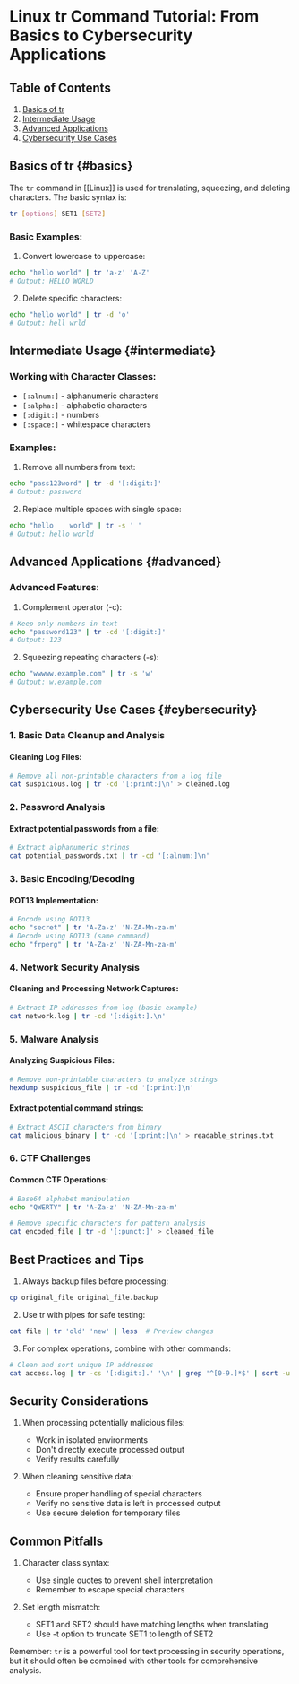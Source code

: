 # Linux tr Command Tutorial: From Basics to Cybersecurity Applications

## Table of Contents
1. [Basics of tr](#basics)
2. [Intermediate Usage](#intermediate)
3. [Advanced Applications](#advanced)
4. [Cybersecurity Use Cases](#cybersecurity)

## Basics of tr {#basics}

The `tr` command in [[Linux]] is used for translating, squeezing, and deleting characters. The basic syntax is:
```bash
tr [options] SET1 [SET2]
```

### Basic Examples:

1. Convert lowercase to uppercase:
```bash
echo "hello world" | tr 'a-z' 'A-Z'
# Output: HELLO WORLD
```

2. Delete specific characters:
```bash
echo "hello world" | tr -d 'o'
# Output: hell wrld
```

## Intermediate Usage {#intermediate}

### Working with Character Classes:
- `[:alnum:]` - alphanumeric characters
- `[:alpha:]` - alphabetic characters
- `[:digit:]` - numbers
- `[:space:]` - whitespace characters

### Examples:

1. Remove all numbers from text:
```bash
echo "pass123word" | tr -d '[:digit:]'
# Output: password
```

2. Replace multiple spaces with single space:
```bash
echo "hello    world" | tr -s ' '
# Output: hello world
```

## Advanced Applications {#advanced}

### Advanced Features:

1. Complement operator (-c):
```bash
# Keep only numbers in text
echo "password123" | tr -cd '[:digit:]'
# Output: 123
```

2. Squeezing repeating characters (-s):
```bash
echo "wwwww.example.com" | tr -s 'w'
# Output: w.example.com
```

## Cybersecurity Use Cases {#cybersecurity}

### 1. Basic Data Cleanup and Analysis

#### Cleaning Log Files:
```bash
# Remove all non-printable characters from a log file
cat suspicious.log | tr -cd '[:print:]\n' > cleaned.log
```

### 2. Password Analysis

#### Extract potential passwords from a file:
```bash
# Extract alphanumeric strings
cat potential_passwords.txt | tr -cd '[:alnum:]\n'
```

### 3. Basic Encoding/Decoding

#### ROT13 Implementation:
```bash
# Encode using ROT13
echo "secret" | tr 'A-Za-z' 'N-ZA-Mn-za-m'
# Decode using ROT13 (same command)
echo "frperg" | tr 'A-Za-z' 'N-ZA-Mn-za-m'
```

### 4. Network Security Analysis

#### Cleaning and Processing Network Captures:
```bash
# Extract IP addresses from log (basic example)
cat network.log | tr -cd '[:digit:].\n'
```

### 5. Malware Analysis

#### Analyzing Suspicious Files:
```bash
# Remove non-printable characters to analyze strings
hexdump suspicious_file | tr -cd '[:print:]\n'
```

#### Extract potential command strings:
```bash
# Extract ASCII characters from binary
cat malicious_binary | tr -cd '[:print:]\n' > readable_strings.txt
```

### 6. CTF Challenges

#### Common CTF Operations:
```bash
# Base64 alphabet manipulation
echo "QWERTY" | tr 'A-Za-z' 'N-ZA-Mn-za-m'

# Remove specific characters for pattern analysis
cat encoded_file | tr -d '[:punct:]' > cleaned_file
```

## Best Practices and Tips

1. Always backup files before processing:
```bash
cp original_file original_file.backup
```

2. Use tr with pipes for safe testing:
```bash
cat file | tr 'old' 'new' | less  # Preview changes
```

3. For complex operations, combine with other commands:
```bash
# Clean and sort unique IP addresses
cat access.log | tr -cs '[:digit:].' '\n' | grep '^[0-9.]*$' | sort -u
```

## Security Considerations

1. When processing potentially malicious files:
   - Work in isolated environments
   - Don't directly execute processed output
   - Verify results carefully

2. When cleaning sensitive data:
   - Ensure proper handling of special characters
   - Verify no sensitive data is left in processed output
   - Use secure deletion for temporary files

## Common Pitfalls

1. Character class syntax:
   - Use single quotes to prevent shell interpretation
   - Remember to escape special characters

2. Set length mismatch:
   - SET1 and SET2 should have matching lengths when translating
   - Use -t option to truncate SET1 to length of SET2

Remember: `tr` is a powerful tool for text processing in security operations, but it should often be combined with other tools for comprehensive analysis.
